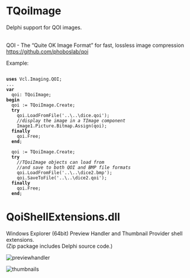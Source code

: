 # TQoiImage
Delphi support for QOI images.<br><br>

QOI - The “Quite OK Image Format” for fast, lossless image compression<br>
https://github.com/phoboslab/qoi


Example:

<pre><code>
<b>uses</b> Vcl.Imaging.QOI;
...
<b>var</b>
  qoi: TQoiImage;
<b>begin</b>
  qoi := TQoiImage.Create;
  <b>try</b>
    qoi.LoadFromFile('..\..\dice.qoi');
    <i>//display the image in a TImage component</i>
    Image1.Picture.Bitmap.Assign(qoi);
  <b>finally</b>
    qoi.Free;
  <b>end</b>;

  qoi := TQoiImage.Create;
  <b>try</b>
    <i>//TQoiImage objects can load from 
    //and save to both QOI and BMP file formats</i>
    qoi.LoadFromFile('..\..\dice2.bmp');
    qoi.SaveToFile('..\..\dice2.qoi');
  <b>finally</b>
    qoi.Free;
  <b>end</b>;
</code></pre>

# QoiShellExtensions.dll
Windows Explorer (64bit) Preview Handler and Thumbnail Provider shell extensions.<br>
(Zip package includes Delphi source code.)

![previewhandler](https://user-images.githubusercontent.com/5280692/149751938-dc65d49d-77a4-43a8-b894-d0503254f929.png)

![thumbnails](https://user-images.githubusercontent.com/5280692/149880916-c8410071-001c-4998-963d-0be9bb6b3dd0.png)


